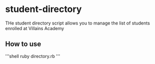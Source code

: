# student-directory

THe student directory script allows you to manage the list of students enrolled at Villains Academy

## How to use ##

'''shell
ruby directory.rb
'''
